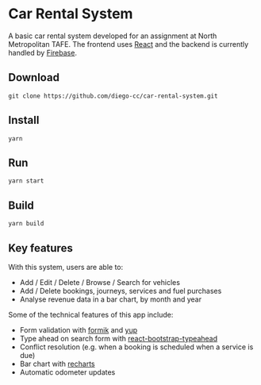 # Car Rental System
A basic car rental system developed for an assignment at North Metropolitan TAFE. The frontend
 uses [React](https://reactjs.org/ "React") and the
 backend is
 currently handled by [Firebase](https://firebase.google.com/ "Firebase").

## Download
`git clone https://github.com/diego-cc/car-rental-system.git`

## Install
`yarn` 

## Run
`yarn start`

## Build
`yarn build`

## Key features
With this system, users are able to:

- Add / Edit / Delete / Browse / Search for vehicles
- Add / Delete bookings, journeys, services and fuel purchases
- Analyse revenue data in a bar chart, by month and year

Some of the technical features of this app include:

- Form validation with [formik](https://github.com/jaredpalmer/formik "Formik") and [yup](https://github.com/jquense/yup "yup")
- Type ahead on search form with [react-bootstrap-typeahead](https://github.com/ericgio/react-bootstrap-typeahead "react-bootstrap-typeahead")
- Conflict resolution (e.g. when a booking is scheduled when a service is due)
- Bar chart with [recharts](https://github.com/recharts/recharts "recharts")
- Automatic odometer updates
